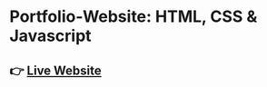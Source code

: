 # Portfolio-Website: HTML, CSS & Javascript

<h2>👉 <a href="https://mahmud035.github.io/personal-portfolio-website-html-css-javascript/index.html">Live Website</a></h2>
